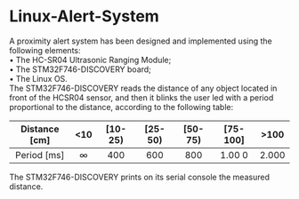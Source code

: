 # Linux-Alert-System
A proximity alert system has been designed and implemented using the following elements:<br />
• The HC-SR04 Ultrasonic Ranging Module;<br />
• The STM32F746-DISCOVERY board;<br />
• The Linux OS.<br />
The STM32F746-DISCOVERY reads the distance of any object located in front of the HCSR04
sensor, and then it blinks the user led with a period proportional to the distance,
according to the following table:

| Distance [cm] | <10 | [10-25) | [25-50) | [50-75) | [75-100] | >100  |
|:-------------:|:---:|:-------:|:-------:|:-------:|:--------:|:-----:|
| Period [ms]   | ∞   | 400     | 600     |800      | 1.00 0   | 2.000 |

The STM32F746-DISCOVERY prints on its serial console the measured distance.<br />
